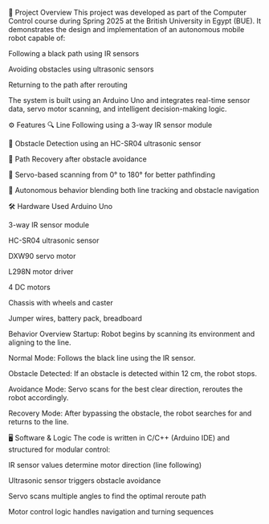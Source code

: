 📌 Project Overview
This project was developed as part of the Computer Control course during Spring 2025 at the British University in Egypt (BUE).
It demonstrates the design and implementation of an autonomous mobile robot capable of:

Following a black path using IR sensors

Avoiding obstacles using ultrasonic sensors

Returning to the path after rerouting

The system is built using an Arduino Uno and integrates real-time sensor data, servo motor scanning, and intelligent decision-making logic.


⚙️ Features
🔍 Line Following using a 3-way IR sensor module

🚧 Obstacle Detection using an HC-SR04 ultrasonic sensor

🔄 Path Recovery after obstacle avoidance

🧠 Servo-based scanning from 0° to 180° for better pathfinding

🤖 Autonomous behavior blending both line tracking and obstacle navigation


🛠️ Hardware Used
Arduino Uno

3-way IR sensor module

HC-SR04 ultrasonic sensor

DXW90 servo motor

L298N motor driver

4 DC motors

Chassis with wheels and caster

Jumper wires, battery pack, breadboard


Behavior Overview
Startup: Robot begins by scanning its environment and aligning to the line.

Normal Mode: Follows the black line using the IR sensor.

Obstacle Detected: If an obstacle is detected within 12 cm, the robot stops.

Avoidance Mode: Servo scans for the best clear direction, reroutes the robot accordingly.

Recovery Mode: After bypassing the obstacle, the robot searches for and returns to the line.


🖥️ Software & Logic
The code is written in C/C++ (Arduino IDE) and structured for modular control:

IR sensor values determine motor direction (line following)

Ultrasonic sensor triggers obstacle avoidance

Servo scans multiple angles to find the optimal reroute path

Motor control logic handles navigation and turning sequences
